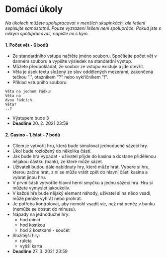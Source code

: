 # Domácí úkoly

*Na úkolech můžete spolupracovat v menších skupinkách, ale řešení sepisujte samostatně. Pouze vyzrazení řešení není spolupráce. Pokud jste s někým spolupracovali, napište mi s kým.*

#### 1. Počet vět - 6 bodů
- Ze standardního vstupu načtěte jméno souboru. Spočítejte počet vět v danném souboru a vypište výsledek na standardní výstup.
- Můžete předpokládat, že soubor ze vstupu existuje a jde otevřít.
- Věta je úsek textu složený ze slov oddělených mezerami, zakončená tečkou ".", otazníkem "?" nebo vykřičníkem "!".
- Příklad vstupního souboru:
```
Věta na jednom řádku!
Věta na
dvou řádcích.
Věta?
..?
```
- Výstupem bude 3
- **Deadline** 20. 2. 2021 23:59

#### 2. Casino - 1.část - 7 bodů
- Cílem je vytvořit hru, která bude simulovat jednoduché sázecí hry. 
- Úkol bude rozložený do několika částí.
- Jak bude hra vypadat - uživatel přijde do kasina a dostane přidělenou nějakou částku (bank), ze které může sázet.
- Uživateli budou dále nabídnuty hry, které může hrát. Vybere si hru, kterou začne hrát, z ní se může vrátit zpět do hlavní části kasina a vybrat jinou hru. 
- V první části vytvoříte hlavní herní smyčku a jednu sázecí hru. Hru si můžete vymyslet jakoukoliv.
- V každé hře bude nějaký element náhody, uživatel si na něco vsadí, může peníze vyhrát nebo prohrát.
- Je potřeba kontrolovat, aby nemohl vsadit víc, než má peněz v banku (nemůže se dostat do minusu).
- Nápady na jednoduché hry:
  - hod mincí
  - hod kostkou
  - hod 2 kostkami - součet
- Složitější hry:
  - ruleta
  - vyšší karta
- **Deadline** 27. 3. 2021 23:59

 
